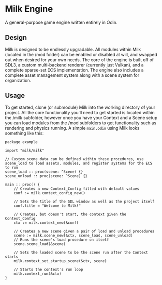 # Milk Engine
A general-purpose game engine written entirely in Odin.

## Design
Milk is designed to be endlessly upgradable. All modules within Milk (located in the /mod folder) can be enabled or disabled at will, and swapped out when desired for your own needs.
The core of the engine is built off of SDL3, a custom multi-backend renderer (currently just Vulkan), and a complete sparse-set ECS implementation. The engine also includes a complete
asset management system along with a scene system for organization.

## Usage
To get started, clone (or submodule) Milk into the working directory of your project. All the core functionality you'll need to get started is located within the /milk subfolder,
however once you have your Context and a Scene setup you can load modules from the /mod subfolders to get functionality such as rendering and physics running. A simple `main.odin`
using Milk looks something like this:

```odin
package example

import "milk/milk"

// Custom scene data can be defined within these procedures, use scene_load to load assets, modules, and register systems for the ECS to run
scene_load :: proc(scene: ^Scene) {}
scene_unload :: proc(scene: ^Scene) {}

main :: proc() {
    // Creates a new Context_Config filled with default values
    conf := milk.context_config_new()

    // Sets the title of the SDL window as well as the project itself
    conf.title = "Welcome to Milk!"

    // Creates, but doesn't start, the context given the Context_Config
    ctx := milk.context_new(&conf)

    // Creates a new scene given a pair of load and unload procedures
    scene := milk.scene_new(&ctx, scene_load, scene_unload)
    // Runs the scene's load procedure on itself
    scene.scene_load(&scene)

    // Sets the loaded scene to be the scene run after the Context starts
    milk.context_set_startup_scene(&ctx, scene)

    // Starts the context's run loop
    milk.context_run(&ctx)
}
```